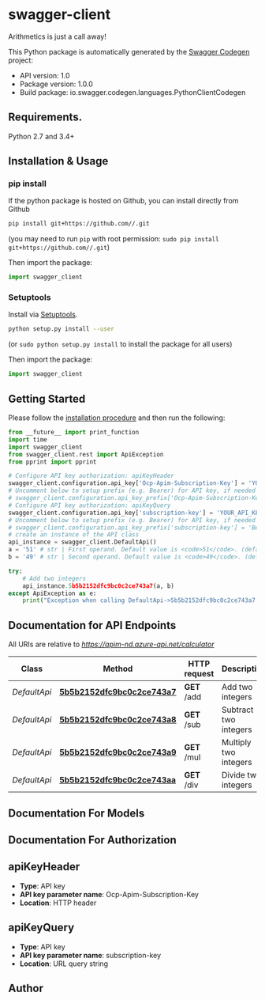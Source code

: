 # swagger-client
Arithmetics is just a call away!

This Python package is automatically generated by the [Swagger Codegen](https://github.com/swagger-api/swagger-codegen) project:

- API version: 1.0
- Package version: 1.0.0
- Build package: io.swagger.codegen.languages.PythonClientCodegen

## Requirements.

Python 2.7 and 3.4+

## Installation & Usage
### pip install

If the python package is hosted on Github, you can install directly from Github

```sh
pip install git+https://github.com//.git
```
(you may need to run `pip` with root permission: `sudo pip install git+https://github.com//.git`)

Then import the package:
```python
import swagger_client 
```

### Setuptools

Install via [Setuptools](http://pypi.python.org/pypi/setuptools).

```sh
python setup.py install --user
```
(or `sudo python setup.py install` to install the package for all users)

Then import the package:
```python
import swagger_client
```

## Getting Started

Please follow the [installation procedure](#installation--usage) and then run the following:

```python
from __future__ import print_function
import time
import swagger_client
from swagger_client.rest import ApiException
from pprint import pprint

# Configure API key authorization: apiKeyHeader
swagger_client.configuration.api_key['Ocp-Apim-Subscription-Key'] = 'YOUR_API_KEY'
# Uncomment below to setup prefix (e.g. Bearer) for API key, if needed
# swagger_client.configuration.api_key_prefix['Ocp-Apim-Subscription-Key'] = 'Bearer'
# Configure API key authorization: apiKeyQuery
swagger_client.configuration.api_key['subscription-key'] = 'YOUR_API_KEY'
# Uncomment below to setup prefix (e.g. Bearer) for API key, if needed
# swagger_client.configuration.api_key_prefix['subscription-key'] = 'Bearer'
# create an instance of the API class
api_instance = swagger_client.DefaultApi()
a = '51' # str | First operand. Default value is <code>51</code>. (default to 51)
b = '49' # str | Second operand. Default value is <code>49</code>. (default to 49)

try:
    # Add two integers
    api_instance.5b5b2152dfc9bc0c2ce743a7(a, b)
except ApiException as e:
    print("Exception when calling DefaultApi->5b5b2152dfc9bc0c2ce743a7: %s\n" % e)

```

## Documentation for API Endpoints

All URIs are relative to *https://apim-nd.azure-api.net/calculator*

Class | Method | HTTP request | Description
------------ | ------------- | ------------- | -------------
*DefaultApi* | [**5b5b2152dfc9bc0c2ce743a7**](docs/DefaultApi.md#5b5b2152dfc9bc0c2ce743a7) | **GET** /add | Add two integers
*DefaultApi* | [**5b5b2152dfc9bc0c2ce743a8**](docs/DefaultApi.md#5b5b2152dfc9bc0c2ce743a8) | **GET** /sub | Subtract two integers
*DefaultApi* | [**5b5b2152dfc9bc0c2ce743a9**](docs/DefaultApi.md#5b5b2152dfc9bc0c2ce743a9) | **GET** /mul | Multiply two integers
*DefaultApi* | [**5b5b2152dfc9bc0c2ce743aa**](docs/DefaultApi.md#5b5b2152dfc9bc0c2ce743aa) | **GET** /div | Divide two integers


## Documentation For Models



## Documentation For Authorization


## apiKeyHeader

- **Type**: API key
- **API key parameter name**: Ocp-Apim-Subscription-Key
- **Location**: HTTP header

## apiKeyQuery

- **Type**: API key
- **API key parameter name**: subscription-key
- **Location**: URL query string


## Author



